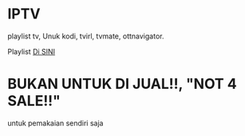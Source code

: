 # IPTV
playlist tv, 
Unuk kodi, tvirl, tvmate, ottnavigator. 

Playlist [Di SINI](https://raw.githubusercontent.com/alkhalifitv/TV/master/playlist.m3u8)

# BUKAN UNTUK DI JUAL!!, "NOT 4 SALE!!" 
untuk pemakaian sendiri saja
